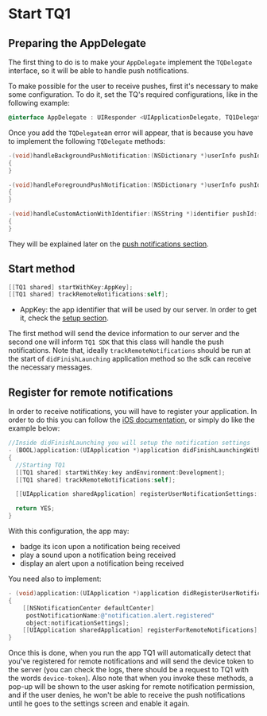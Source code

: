 # Start TQ1

## Preparing the AppDelegate
The first thing to do is to make your `AppDelegate` implement the `TQDelegate` interface, so it will be able to handle push notifications.

To make possible for the user to receive pushes, first it's necessary to make some configuration. To do it, set the TQ's required configurations, like in the following example:

```objectivec
@interface AppDelegate : UIResponder <UIApplicationDelegate, TQ1Delegate>
```

Once you add the `TQDelegate`an error will appear, that is because you have to implement the following `TQDelegate`  methods:

```objectivec
-(void)handleBackgroundPushNotification:(NSDictionary *)userInfo pushId:(NSString *)pushId
{
}

-(void)handleForegroundPushNotification:(NSDictionary *)userInfo pushId:(NSString *)pushId
{
}

-(void)handleCustomActionWithIdentifier:(NSString *)identifier pushId:(NSString *)pushId
{
}
```

They will be explained later on the [push notifications section](4-notifications.md).

## Start method

```objectivec
[[TQ1 shared] startWithKey:AppKey];
[[TQ1 shared] trackRemoteNotifications:self];
```

  - AppKey: the app identifier that will be used by our server. In order to get it, check the [setup section](1-setup.md).

The first method will send the device information to our server and the second one will inform `TQ1 SDK` that this class will handle the push notifications. Note that, ideally `trackRemoteNotifications` should be run at the start of `didFinishLaunching` application method so the sdk can receive the necessary messages.

## Register for remote notifications

In order to receive notifications, you will have to register your application. In order to do this you can follow the [iOS documentation](https://developer.apple.com/library/ios/documentation/NetworkingInternet/Conceptual/RemoteNotificationsPG/Chapters/IPhoneOSClientImp.html), or simply do like the example below:

```objectivec
//Inside didFinishLaunching you will setup the notification settings
- (BOOL)application:(UIApplication *)application didFinishLaunchingWithOptions:(NSDictionary *)launchOptions
{
  //Starting TQ1
  [[TQ1 shared] startWithKey:key andEnvironment:Development];
  [[TQ1 shared] trackRemoteNotifications:self];

  [[UIApplication sharedApplication] registerUserNotificationSettings:[UIUserNotificationSettings settingsForTypes:(UIUserNotificationTypeSound | UIUserNotificationTypeAlert | UIUserNotificationTypeBadge) categories:nil]];

  return YES;
}

```

With this configuration, the app may:
  - badge its icon upon a notification being received
  - play a sound upon a notification being received
  - display an alert upon a notification being received

You need also to implement:

```objectivec
- (void)application:(UIApplication *)application didRegisterUserNotificationSettings:(UIUserNotificationSettings *)notificationSettings
{
    [[NSNotificationCenter defaultCenter]
     postNotificationName:@"notification.alert.registered"
     object:notificationSettings];
    [[UIApplication sharedApplication] registerForRemoteNotifications];
}
```

Once this is done, when you run the app TQ1 will automatically detect that you've registered for remote notifications and will send the device token to the server (you can check the logs, there should be a request to TQ1 with the words `device-token`). Also note that when you invoke these methods, a pop-up will be shown to the user asking for remote notification permission, and if the user denies, he won't be able to receive the push notifications until he goes to the settings screen and enable it again.
